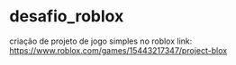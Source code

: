 # desafio_roblox
criação de projeto de jogo simples no roblox
link: https://www.roblox.com/games/15443217347/project-blox
